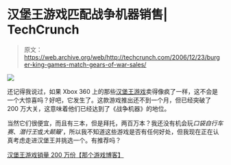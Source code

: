 # 汉堡王游戏匹配战争机器销售| TechCrunch

> 原文：<https://web.archive.org/web/http://techcrunch.com/2006/12/23/burger-king-games-match-gears-of-war-sales/>

![](img/c22b558292d8f85c4c29eccb1dbd69e2.png)

还记得我说过，如果 Xbox 360 上的那些[汉堡王游戏](https://web.archive.org/web/20150926023121/http://crunchgear.com/2006/10/04/burger-king-offers-xbox-and-xbox-360-games/)卖得像疯了一样，这不会是一个大惊喜吗？好吧，它发生了。这款游戏推出还不到一个月，但已经突破了 200 万大关，这意味着他们已经达到了《战争机器》的地位。

当然它们很便宜，而且有三本，但是拜托，两百万本？我还没有机会玩*口袋自行车赛*、*潜行王*或*大颠簸’*，所以我不知道这些游戏是否有任何好处，但我现在正在认真考虑走进汉堡王并挑选一个。有推荐吗？

[汉堡王游戏销量 200 万份【那个游戏博客】](https://web.archive.org/web/20150926023121/http://www.thatgameblog.com/2006/12/21/burger-king-games-sell-2-million-copies/)